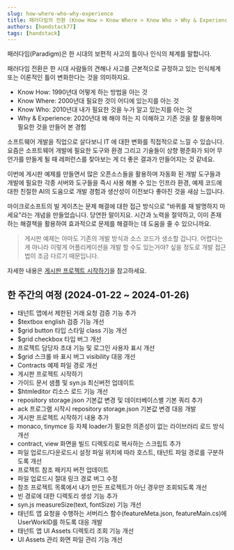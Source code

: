 ```yaml
---
slug: how-where-who-why-experience
title: 패러다임의 전환 (Know How > Know Where > Know Who > Why & Experience)
authors: [handstack77]
tags: [handstack]
---
```


패러다임(Paradigm)은 한 시대의 보편적 사고의 틀이나 인식의 체계를 말합니다.

패러다임 전환은 한 시대 사람들의 견해나 사고를 근본적으로 규정하고 있는 인식체계 또는 이론적인 틀이 변화한다는 것을 의미하지요.

* Know How: 1990년대 어떻게 하는 방법을 아는 것
* Know Where: 2000년대 필요한 것이 어디에 있는지를 아는 것
* Know Who: 2010년대 내가 필요한 것을 누가 알고 있는지를 아는 것
* Why & Experience: 2020년대 왜 해야 하는 지 이해하고 기존 것을 잘 활용하며 필요한 것을 만들어 본 경험

소프트웨어 개발을 직업으로 살다보니 IT 에 대한 변화를 직접적으로 느낄 수 있습니다. 요즘은 소프트웨어 개발에 필요한 도구와 환경 그리고 기술들이 상향 평준화가 되어 무언가를 만들게 될 때 레퍼런스를 찾아보는 게 더 좋은 결과가 만들어지는 것 같네요.

이번에 게시판 예제를 만들면서 많은 오픈소스들을 활용하며 자동화 된 개발 도구들과 개발에 필요한 각종 서버와 도구들을 즉시 사용 해볼 수 있는 인프라 환경, 예제 코드에 대한 친절한 AI의 도움으로 개발 경험과 생산성이 이전보다 좋아진 것을 새삼 느낍니다.

마이크로소프트의 빌 게이츠는 문제 해결에 대한 접근 방식으로 "바퀴를 재 발명하지 마세요"라는 개념을 만들었습니다. 당연한 말이지요. 시간과 노력을 절약하고, 이미 존재하는 해결책을 활용하여 효과적으로 문제를 해결하는 데 도움을 줄 수 있으니까요.

> 게시판 예제는 아마도 기존의 개발 방식과 소스 코드가 생소할 겁니다. 어렵다는게 아니라 이렇게 어플리케이션을 개발 할 수도 있는거야? 싶을 정도로 개발 접근법이 조금 다르기 때문입니다.

자세한 내용은 [게시판 프로젝트 시작하기](https://handstack.kr/docs/startup/handsonlab/%EA%B2%8C%EC%8B%9C%ED%8C%90-%ED%94%84%EB%A1%9C%EC%A0%9D%ED%8A%B8-%EC%8B%9C%EC%9E%91%ED%95%98%EA%B8%B0)을 참고하세요.

## 한 주간의 여정 (2024-01-22 ~ 2024-01-26)
* 태넌트 앱에서 제한된 거래 요청 검증 기능 추가
* $textbox english 검증 기능 개선
* $grid button 타입 스타일 class 기능 개선
* $grid checkbox 타입 버그 개선
* 프로젝트 담당자 초대 기능 및 로그인 사용자 표시 개선
* $grid 스크롤 바 표시 버그 visibility 대응 개선
* Contracts 예제 파일 경로 개선
* 게시판 프로젝트 시작하기
* 가이드 문서 샘플 및 syn.js 최신버전 업데이트
* $htmleditor 리소스 로드 기능 개선
* repository storage.json 기본값 변경 및 데이터베이스별 기본 쿼리 추가
* ack 프로그램 시작시 repository storage.json 기본값 변경 대응 개발
* 게시판 프로젝트 시작하기 내용 추가
* monaco, tinymce 등 자체 loader가 필요한 의존성이 없는 라이브러리 로드 방식 개선
* contract, view 화면을 빌드 디렉토리로 복사하는 스크립트 추가
* 파일 업로드/다운로드시 설정 파일 위치에 따라 호스트, 태넌트 파일 경로를 구분하도록 개선
* 프로젝트 참조 패키지 버전 업데이트
* 파일 업로드시 절대 링크 경로 버그 수정
* 참조 프로젝트 목록에서 내가 만든 프로젝트가 아닌 경우만 조회되도록 개선
* 빈 경로에 대한 디렉토리 생성 기능 추가
* syn.js measureSize(text, fontSize) 기능 개선
* 태넌트 앱 요청을 수행하는 서버리스 함수(featureMeta.json, featureMain.cs)에 UserWorkID를 하도록 대응 개발
* 태넌트 앱 UI Assets 디렉토리 조회 기능 개선
* UI Assets 관리 화면 파일 관리 기능 개선